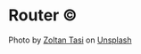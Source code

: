 # Router ©

Photo by <a href="https://unsplash.com/@zoltantasi?utm_source=unsplash&utm_medium=referral&utm_content=creditCopyText">Zoltan Tasi</a> on <a href="https://unsplash.com/s/photos/cyclist?utm_source=unsplash&utm_medium=referral&utm_content=creditCopyText">Unsplash</a>
